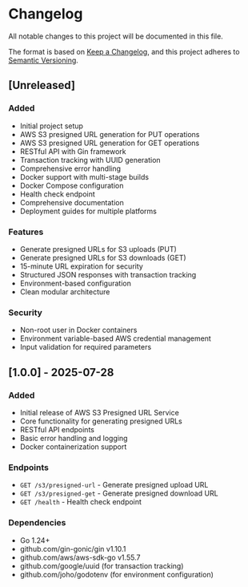# Changelog

All notable changes to this project will be documented in this file.

The format is based on [Keep a Changelog](https://keepachangelog.com/en/1.0.0/),
and this project adheres to [Semantic Versioning](https://semver.org/spec/v2.0.0.html).

## [Unreleased]

### Added
- Initial project setup
- AWS S3 presigned URL generation for PUT operations
- AWS S3 presigned URL generation for GET operations
- RESTful API with Gin framework
- Transaction tracking with UUID generation
- Comprehensive error handling
- Docker support with multi-stage builds
- Docker Compose configuration
- Health check endpoint
- Comprehensive documentation
- Deployment guides for multiple platforms

### Features
- Generate presigned URLs for S3 uploads (PUT)
- Generate presigned URLs for S3 downloads (GET)
- 15-minute URL expiration for security
- Structured JSON responses with transaction tracking
- Environment-based configuration
- Clean modular architecture

### Security
- Non-root user in Docker containers
- Environment variable-based AWS credential management
- Input validation for required parameters

## [1.0.0] - 2025-07-28

### Added
- Initial release of AWS S3 Presigned URL Service
- Core functionality for generating presigned URLs
- RESTful API endpoints
- Basic error handling and logging
- Docker containerization support

### Endpoints
- `GET /s3/presigned-url` - Generate presigned upload URL
- `GET /s3/presigned-get` - Generate presigned download URL
- `GET /health` - Health check endpoint

### Dependencies
- Go 1.24+
- github.com/gin-gonic/gin v1.10.1
- github.com/aws/aws-sdk-go v1.55.7
- github.com/google/uuid (for transaction tracking)
- github.com/joho/godotenv (for environment configuration)
